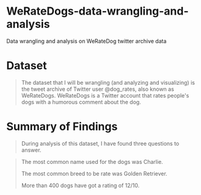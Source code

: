 # WeRateDogs-data-wrangling-and-analysis
Data wrangling and analysis on WeRateDog twitter archive data

# Dataset
> The dataset that I will be wrangling (and analyzing and visualizing) is the tweet archive of Twitter user @dog_rates, also known as WeRateDogs. WeRateDogs is a Twitter account that rates people's dogs with a humorous comment about the dog. 


# Summary of Findings

> During analysis of this dataset, I have found three questions to answer.                                                                                 

  > The most common name used for the dogs was Charlie.
  >
  > The most common breed to be rate was Golden Retriever.
  > 
  > More than 400 dogs have got a rating of 12/10.  
